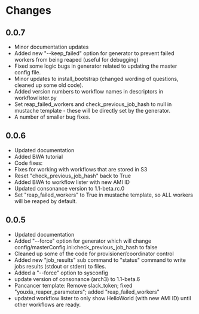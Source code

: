 # Changes

## 0.0.7
 - Minor documentation updates
 - Added new "--keep_failed" option for generator to prevent failed workers from being reaped (useful for debugging)
 - Fixed some logic bugs in generator related to updating the master config file.
 - Minor updates to install_bootstrap (changed wording of questions, cleaned up some old code).
 - Added version numbers to workflow names in descriptors in workflowlister.py
 - Set reap\_failed\_workers and check\_previous\_job\_hash to null in mustache template - these will be directly set by the generator.
 - A number of smaller bug fixes.

## 0.0.6
 - Updated documentation
 - Added BWA tutorial
 - Code fixes:
  - Fixes for working with workflows that are stored in S3
  - Reset "check\_previous\_job\_hash" back to True
 - Added BWA to workflow lister with new AMI ID
 - Updated consonance version to 1.1-beta.rc.0
 - Set "reap\_failed\_workers" to True in mustache template, so ALL workers will be reaped by default.

## 0.0.5
 - Updated documentation
 - Added "--force" option for generator which will change config/masterConfig.ini:check_previous_job_hash to false
 - Cleaned up some of the code for provisioner/coordinator control
 - Added new "job_results" sub command to "status" command to write jobs results (stdout or stderr) to files.
 - Added a "--force" option to sysconfig
 - update version of consonance (arch3) to 1.1-beta.6
 - Pancancer template: Remove slack_token; fixed "youxia_reaper_parameters"; added "reap_failed_workers"
 - updated workflow lister to only show HelloWorld (with new AMI ID) until other workflows are ready.
